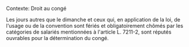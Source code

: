 Contexte: Droit au congé

Les jours autres que le dimanche et ceux qui, en application de la loi, de l'usage ou de la convention sont fériés et obligatoirement chômés par les catégories de salariés mentionnées à l'article L. 7211-2, sont réputés ouvrables pour la détermination du congé.